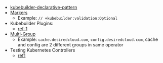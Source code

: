 
- [kubebuilder-declarative-pattern](https://github.com/kubernetes-sigs/kubebuilder-declarative-pattern)
- [Markers](https://master.book.kubebuilder.io/reference/markers.html)
  - Example: `// +kubebuilder:validation:Optional`
- Kubebuilder Plugins:
  - [ref-1](https://dev4devs.com/2022/10/24/amazing-new-plugins-that-can-help-you-a-lot-develop-your-operators-built-for-kubebuilder-in-the-google-summer-code-program-2022-by-the-students/)
- [Multi-Group](https://kubebuilder.io/migration/multi-group.html)
  - Example: `cache.desiredcloud.com`, `config.desiredcloud.com`, cache and config are 2 different groups in same operator
- Testing Kubernetes Controllers
  - [ref1](https://superorbital.io/journal/testing-production-controllers/)
